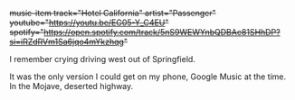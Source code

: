 ~~music-item track="Hotel California" artist="Passenger" youtube="https://youtu.be/EG05-Y_C4EU" spotify="https://open.spotify.com/track/5nS9WEWYnbQDBAe81SHhDP?si=iRZdRVm1Sa6jqo4mYkzhqg"~~

I remember crying driving west out of Springfield.

It was the only version I could get on my phone, Google Music at the time. In the Mojave, deserted highway.